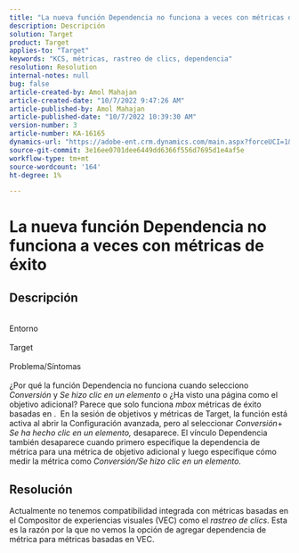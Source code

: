 ```yaml
---
title: "La nueva función Dependencia no funciona a veces con métricas de éxito"
description: Descripción
solution: Target
product: Target
applies-to: "Target"
keywords: "KCS, métricas, rastreo de clics, dependencia"
resolution: Resolution
internal-notes: null
bug: false
article-created-by: Amol Mahajan
article-created-date: "10/7/2022 9:47:26 AM"
article-published-by: Amol Mahajan
article-published-date: "10/7/2022 10:39:30 AM"
version-number: 3
article-number: KA-16165
dynamics-url: "https://adobe-ent.crm.dynamics.com/main.aspx?forceUCI=1&pagetype=entityrecord&etn=knowledgearticle&id=7d43650a-2546-ed11-bba1-000d3a3064b8"
source-git-commit: 3e16ee0701dee6449dd6366f556d7695d1e4af5e
workflow-type: tm+mt
source-wordcount: '164'
ht-degree: 1%

---
```


# La nueva función Dependencia no funciona a veces con métricas de éxito

## Descripción

<br>Entorno<br><br>
Target
<br><br>Problema/Síntomas<br><br>
¿Por qué la función Dependencia no funciona cuando selecciono *Conversión* y *Se hizo clic en un elemento* o ¿Ha visto una página como el objetivo adicional? Parece que solo funciona *mbox* métricas de éxito basadas en . 
En la sesión de objetivos y métricas de Target, la función está activa al abrir la Configuración avanzada, pero al seleccionar *Conversión*+ *Se ha hecho clic en un elemento,* desaparece. El vínculo Dependencia también desaparece cuando primero especifique la dependencia de métrica para una métrica de objetivo adicional y luego especifique cómo medir la métrica como *Conversión/Se hizo clic en un elemento.*


## Resolución


Actualmente no tenemos compatibilidad integrada con métricas basadas en el Compositor de experiencias visuales (VEC) como el *rastreo de clics*. Esta es la razón por la que no vemos la opción de agregar dependencia de métrica para métricas basadas en VEC.
